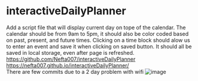 # interactiveDailyPlanner
Add a script file that will display current day on tope of the calendar. The calendar should be from 9am to 5pm, it should also be color coded based on past, present, and future times. Clicking on a time block should alow us to enter an event and save it when clicking on saved button. It should all be saved in local storage, even after page is refreshed.
https://github.com/Nefta007/interactiveDailyPlanner  https://nefta007.github.io/interactiveDailyPlanner/                                                                                                                         
There are few commits due to a 2 day problem with wifi 
![image](https://github.com/Nefta007/interactiveDailyPlanner/assets/135322031/ac65edfc-0cff-4bbb-a215-ccd9d41ff05d)
